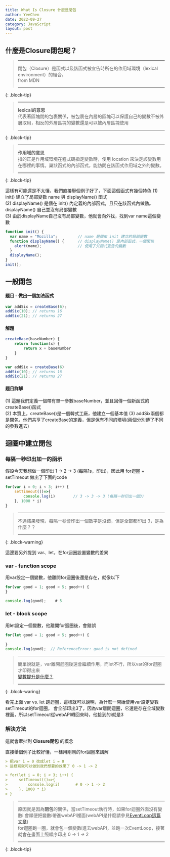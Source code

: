 ```yaml
---
title: What Is Closure 什麼是閉包
author: YeeChen
date: 2022-09-27
category: JavaScript
layout: post
---
```



## 什麼是Closure閉包呢？


> ---   
> 閉包（Closure）是函式以及該函式被宣告時所在的作用域環境（lexical environment）的組合。     
> from MDN   
>   
> ---   
{: .block-tip}


> ---  
> **lexical的意思**    
> 代表著區塊間的包裹關係，被包裹在內層的區塊可以保護自己的變數不被外層取用，相反的外層區塊的變數還是可以被內層區塊使用   
>   
> ---   
{: .block-tip}


> ---   
> **作用域的意思**   
> 指的正是作用域環境在程式碼指定變數時，使用 location 來決定該變數用在哪裡的事情。巢狀函式的內部函式，能訪問在該函式作用域之外的變數。   
>   
> ---  
{: .block-tip}



這樣有可能還是不太懂，我們直接舉個例子好了，下面這個函式有幾個特色
(1) init() 建立了局部變數 name 與 displayName() 函式     
(2) displayName() 是個在 init() 內定義的內部函式，且只在該函式內做動。displayName() 自己並沒有局部變數  
(3) 由於displayName自己沒有局部變數，他就會向外找，找到var name這個變數     

```js
function init() {
  var name = "Mozilla";         // name 是個由 init 建立的局部變數
  function displayName() {      // displayName() 是內部函式，一個閉包
    alert(name);                // 使用了父函式宣告的變數
  }
  displayName();
}
init();
```


## 一般閉包

#### 題目 - 做出一個加法函式
```js
var addSix = createBase(6);
addSix(10); // returns 16
addSix(21); // returns 27
```

#### 解題
```js
createBase(baseNumber) {
    return function(x) {
        return x + baseNumber
    }
}

var addSix = createBase(6)
addSix(10); // returns 16
addSix(21); // returns 27
```

#### 題目詳解

(1) 這題我們定義一個帶有單一參數baseNumber，並且回傳一個新函式的createBase()函式  
(2) 本質上，createBase()是一個韓式工廠，他建立一個基本值
(3) addSix兩個都是閉包，他們共享了createBase的定義，但是保有不同的環境(兩個分別傳了不同的參數進去)





## 迴圈中建立閉包
   
### 每隔一秒印出加一的函示

假設今天我想做一個印出 1 -> 2 -> 3 (每隔1s，印出)，因此用 for迴圈 + setTimeout 做出了下面的code  

```js
for(var i = 0; i < 3; i++) {
    setTimeout(()=>{
        console.log(i)        // 3 -> 3 -> 3 (每隔一秒印出一個3)
    }, 1000 * i)
}
```

> ---    
> 不過結果發現，每隔一秒會印出一個數字是沒錯，但是全部都印出 3，是為什麼？？    
>    
> ---    
{: .block-warning}



這邊要另外提到 var、let，在for迴圈設置變數的差異  

### var - function scope
用var設定一個變數，他離開for迴圈後還是存在，就像以下
```js
for(var good = 1; good < 5; good++) {
}

console.log(good);    # 5
```


### let - block scope
用let設定一個變數，他離開for迴圈後，會錯誤
```js
for(let good = 1; good < 5; good++) {
    
}
console.log(good);  // ReferenceError: good is not defined
```

> ---    
> 簡單說就是，var離開迴圈後還會繼續作用，而let不行，所以var的for迴圈才印得出來  
> [變數提升是什麼？](https://eagle0526.github.io/javascript/2022-09-23-Hoisting.html)   
>      
> ---    
{: .block-waring}


看完上面 var vs. let 跑迴圈，這樣就可以說明，為什麼一開始使用var設定變數setTimeout的for迴圈，
會全部印出3了，因為var離開迴圈，它還是存在全域變數裡面，所以setTimeout從webAPI轉回來時，他接到的i就是3  



### 解決方法
這就會牽扯到 **Closure閉包** 的概念  
  
直接舉個例子比較好懂，一樣用剛剛的for回圈來講解  
```md
> 把var i = 0 改成let i = 0
> 這樣寫就可以做到我們想要的效果了 0 -> 1 -> 2

> for(let i = 0; i < 3; i++) {
>     setTimeout(()=>{
>         console.log(i)       # 0 -> 1 -> 2
>     }, 1000 * i)
> }
```

> ---    
> 原因就是因為**閉包**的關係，當setTimeout執行時，如果for迴圈外面沒有變數i
> 會順便把變數i帶進webAPI裡面(webAPI是什麼請參見[EventLoop這篇文章](https://eagle0526.github.io/javascript/2022-09-24-What-Is-Event-Loop.html))  
> for迴圈跑一圈，就會包一個變數i進去webAPI，並跑一次EventLoop，接著就會在畫面上照順序印出 0 -> 1 -> 2
>      
> ---    
{: .block-tip}  













